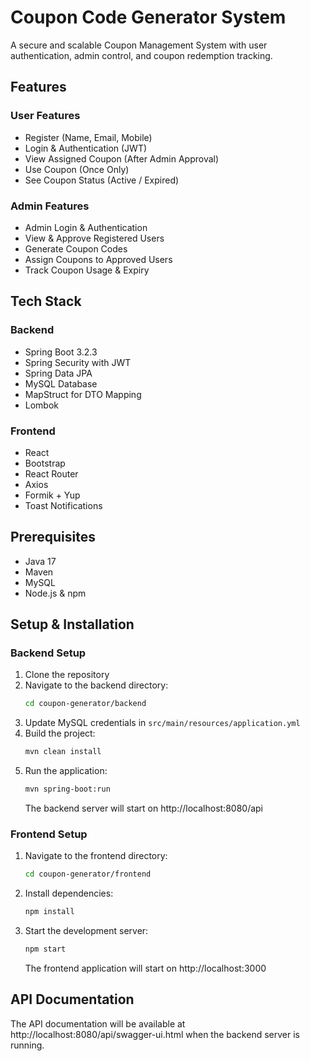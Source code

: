 # Coupon Code Generator System

A secure and scalable Coupon Management System with user authentication, admin control, and coupon redemption tracking.

## Features

### User Features
- Register (Name, Email, Mobile)
- Login & Authentication (JWT)
- View Assigned Coupon (After Admin Approval)
- Use Coupon (Once Only)
- See Coupon Status (Active / Expired)

### Admin Features
- Admin Login & Authentication
- View & Approve Registered Users
- Generate Coupon Codes
- Assign Coupons to Approved Users
- Track Coupon Usage & Expiry

## Tech Stack

### Backend
- Spring Boot 3.2.3
- Spring Security with JWT
- Spring Data JPA
- MySQL Database
- MapStruct for DTO Mapping
- Lombok

### Frontend
- React
- Bootstrap
- React Router
- Axios
- Formik + Yup
- Toast Notifications

## Prerequisites

- Java 17
- Maven
- MySQL
- Node.js & npm

## Setup & Installation

### Backend Setup

1. Clone the repository
2. Navigate to the backend directory:
   ```bash
   cd coupon-generator/backend
   ```
3. Update MySQL credentials in `src/main/resources/application.yml`
4. Build the project:
   ```bash
   mvn clean install
   ```
5. Run the application:
   ```bash
   mvn spring-boot:run
   ```
   The backend server will start on http://localhost:8080/api

### Frontend Setup

1. Navigate to the frontend directory:
   ```bash
   cd coupon-generator/frontend
   ```
2. Install dependencies:
   ```bash
   npm install
   ```
3. Start the development server:
   ```bash
   npm start
   ```
   The frontend application will start on http://localhost:3000

## API Documentation

The API documentation will be available at http://localhost:8080/api/swagger-ui.html when the backend server is running.
